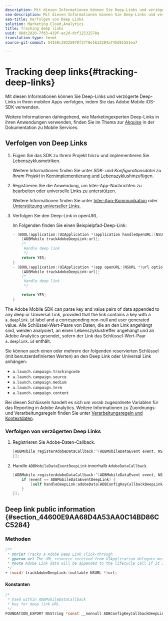 ```yaml
---
description: Mit diesen Informationen können Sie Deep-Links und verzögerte Deep-Links in Ihren mobilen Apps verfolgen, indem Sie das Adobe Mobile iOS-SDK verwenden.
seo-description: Mit diesen Informationen können Sie Deep-Links und verzögerte Deep-Links in Ihren mobilen Apps verfolgen, indem Sie das Adobe Mobile iOS-SDK verwenden.
seo-title: Verfolgen von Deep Links
solution: Marketing Cloud,Analytics
title: Tracking deep links
uuid: 08dc2820-7fd3-419f-ac2d-dcf12532578a
translation-type: tm+mt
source-git-commit: 54150c39325070f37f8e1612204a745d81551ea7

---
```



# Tracking deep links{#tracking-deep-links}

Mit diesen Informationen können Sie Deep-Links und verzögerte Deep-Links in Ihren mobilen Apps verfolgen, indem Sie das Adobe Mobile iOS-SDK verwenden.

Weitere Informationen dahingehend, wie Marketingexperten Deep-Links in ihren Anwendungen verwenden, finden Sie im Thema zur [Akquise](/help/ios/acquisition-main/acquisition.md) in der Dokumentation zu Mobile Services.

## Verfolgen von Deep Links

1. Fügen Sie das SDK zu Ihrem Projekt hinzu und implementieren Sie Lebenszyklusmetriken.

   Weitere Informationen finden Sie unter *SDK- und Konfigurationsdatei zu Ihrem Projekt* in [Kernimplementierung und Lebenszyklus](/help/ios/getting-started/dev-qs.md)hinzufügen.
1. Registrieren Sie die Anwendung, um Inter-App-Nachrichten zu bearbeiten oder universelle Links zu unterstützen.

   Weitere Informationen finden Sie unter [Inter-App-Kommunikation](https://developer.apple.com/library/ios/documentation/iPhone/Conceptual/iPhoneOSProgrammingGuide/Inter-AppCommunication/Inter-AppCommunication.html#//apple_ref/doc/uid/TP40007072-CH6-SW10) oder [Unterstützung universeller Links.](https://developer.apple.com/library/ios/documentation/General/Conceptual/AppSearch/UniversalLinks.html)

1. Verfolgen Sie den Deep-Link in openURL.

   Im Folgenden finden Sie einen Beispielpfad-Deep-Link:

   ```objective-c
   - (BOOL)application:(UIApplication *)application handleOpenURL:(NSURL *)url { 
       [ADBMobile trackAdobeDeepLink:url]; 
       /* 
        Handle deep link 
        */ 
       return YES; 
   } 
   - (BOOL)application:(UIApplication *)app openURL:(NSURL *)url options:(NSDictionary<NSString *, id> *)options { 
       [ADBMobile trackAdobeDeepLink:url]; 
       /* 
        Handle deep link 
        */ 
   
       return YES; 
   }
   ```

The Adobe Mobile SDK can parse key and value pairs of data appended to any deep or Universal Link, provided that the link contains a key with a `a.deeplink.id` label and a corresponding non-null and user generated value. Alle Schlüssel-Wert-Paare von Daten, die an den Link angehängt sind, werden analysiert, an einen Lebenszyklustreffer angehängt und an Adobe Analytics gesendet, sofern der Link das Schlüssel-Wert-Paar `a.deeplink.id` enthält.

Sie können auch einen oder mehrere der folgenden reservierten Schlüssel (mit benutzerdefinierten Werten) an den Deep Link oder Universal Link anhängen:

* `a.launch.campaign.trackingcode`
* `a.launch.campaign.source`
* `a.launch.campaign.medium`
* `a.launch.campaign.term`
* `a.launch.campaign.content`

Bei diesen Schlüsseln handelt es sich um vorab zugeordnete Variablen für das Reporting in Adobe Analytics. Weitere Informationen zu Zuordnungs- und Verarbeitungsregeln finden Sie unter [Verarbeitungsregeln und Kontextdaten](/help/ios/getting-started/proc-rules.md).

### Verfolgen von verzögerten Deep Links

1. Registrieren Sie Adobe-Daten-Callback.

   ```objective-c
   [ADBMobile registerAdobeDataCallback:^(ADBMobileDataEvent event, NSDictionary * _Nullable adobeData) { 
   }];
   ```

1. Handle `ADBMobileDataEventDeepLink` innerhalb `AdobeDataCallback`.

   ```objective-c
   [ADBMobile registerAdobeDataCallback:^(ADBMobileDataEvent event, NSDictionary * _Nullable adobeData) { 
       if (event == ADBMobileDataEventDeepLink) { 
           [self handleDeepLink:adobeData[ADBConfigKeyCallbackDeepLink]]; 
       } 
   }];
   ```

## Deep link public information {#section_44600E9AA68D4A53AA0C14BD86CC5284}

### Methoden

```objective-c
/** 
 * @brief Tracks a Adobe Deep Link click-through 
 * @param url The URL resource received from UIApplication delegate method. 
 * @note Adobe Link data will be appended to the lifecycle call if it is a launch event, otherwise an extra call will be sent. 
 */ 
+ (void) trackAdobeDeepLink:(nullable NSURL *)url;
```

#### Konstanten

```objective-c
/* 
 * Used within ADBMobileDataCallback 
 * Key for deep link URL. 
 */ 
FOUNDATION_EXPORT NSString *const __nonnull ADBConfigKeyCallbackDeepLink;
```

